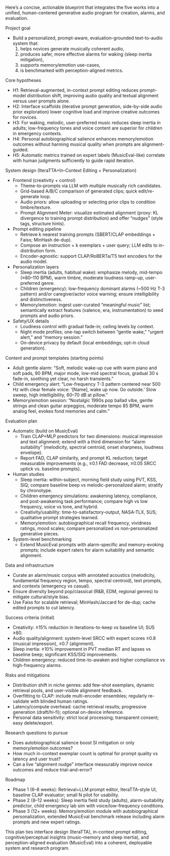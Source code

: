 Here’s a concise, actionable blueprint that integrates the five works into a unified, human-centered generative audio program for creation, alarms, and evaluation.

Project goal
- Build a personalized, prompt-aware, evaluation-grounded text-to-audio system that:
  1) helps novices generate musically coherent audio,
  2) produces safer, more effective alarms for waking (sleep inertia mitigation),
  3) supports memory/emotion use-cases,
  4) is benchmarked with perception-aligned metrics.

Core hypotheses
- H1: Retrieval-augmented, in-context prompt editing reduces prompt–model distribution shift, improving audio quality and textual alignment versus user prompts alone.
- H2: Interface scaffolds (iterative prompt generation, side-by-side audio prior exploration) lower cognitive load and improve creative outcomes for novices.
- H3: For waking, melodic, user-preferred music reduces sleep inertia in adults; low-frequency tones and voice content are superior for children in emergency contexts.
- H4: Personal autobiographical salience enhances memory/emotion outcomes without harming musical quality when prompts are alignment-guided.
- H5: Automatic metrics trained on expert labels (MusicEval-like) correlate with human judgments sufficiently to guide rapid iteration.

System design (IteraTTA+In-Context Editing + Personalization)
- Frontend (creativity + control)
  - Theme-to-prompts via LLM with multiple musically rich candidates.
  - Grid-based A/B/C comparison of generated clips; quick edit/re-generate loop.
  - Audio priors: allow uploading or selecting prior clips to condition timbre/texture.
  - Prompt Alignment Meter: visualize estimated alignment (proxy: KL divergence to training prompt distribution) and offer “nudges” (style tags, structure hints).
- Prompt editing pipeline
  - Retrieve k nearest training prompts (SBERT/CLAP embeddings + Faiss; MinHash de-dup).
  - Compose an instruction + k exemplars + user query; LLM edits to in-distribution form.
  - Encoder-agnostic: support CLAP/RoBERTa/T5 text encoders for the audio model.
- Personalization layers
  - Sleep inertia (adults, habitual wake): emphasize melody, mid-tempo (≈80–110 BPM), warm timbre, moderate loudness ramp-up, user-preferred genre.
  - Children (emergency): low-frequency dominant alarms (~500 Hz T-3 pattern) and/or caregiver/actor voice warning; ensure intelligibility and distinctiveness.
  - Memory/emotion: ingest user-curated “meaningful music” list; semantically extract features (valence, era, instrumentation) to seed prompts and audio priors.
- Safety/UX details
  - Loudness control with gradual fade-in; ceiling levels by context.
  - Night mode profiles; one-tap switch between “gentle wake,” “urgent alert,” and “memory session.”
  - On-device privacy by default (local embeddings; opt-in cloud generation).

Content and prompt templates (starting points)
- Adult gentle alarm: “Soft, melodic wake-up cue with warm piano and soft pads, 90 BPM, major mode, low-mid spectral focus, gradual 30 s fade-in, soothing yet clear, no harsh transients.”
- Child emergency alert: “Low-frequency T-3 pattern centered near 500 Hz with clear female voice: ‘[Name], wake up now. Go outside.’ Slow sweep, high intelligibility, 60–70 dB at pillow.”
- Memory/emotion session: “Nostalgic 1990s pop ballad vibe, gentle strings and clean guitar arpeggios, moderate tempo 85 BPM, warm analog feel, evokes fond memories and calm.”

Evaluation plan
- Automatic (build on MusicEval)
  - Train CLAP+MLP predictors for two dimensions: musical impression and text alignment; extend with a third dimension for “alarm suitability” (melodicity, spectral centroid, onset sharpness, loudness envelope).
  - Report FAD, CLAP similarity, and prompt KL reduction; target measurable improvements (e.g., ≥0.1 FAD decrease, ≥0.05 SRCC uptick vs. baseline prompts).
- Human studies
  - Sleep inertia: within-subject, morning field study using PVT, KSS, SIQ; compare baseline beep vs melodic-personalized alarm; stratify by chronotype.
  - Children emergency simulations: awakening latency, compliance, and post-awakening task performance; compare high vs low frequency, voice vs tone, and hybrid.
  - Creativity/usability: time-to-satisfactory-output, NASA-TLX, SUS; qualitative prompt strategies learned.
  - Memory/emotion: autobiographical recall frequency, vividness ratings, mood scales; compare personalized vs non-personalized generative pieces.
- System-level benchmarking
  - Extend MusicEval prompts with alarm-specific and memory-evoking prompts; include expert raters for alarm suitability and semantic alignment.

Data and infrastructure
- Curate an alarm/music corpus with annotated acoustics (melodicity, fundamental frequency region, tempo, spectral centroid), text prompts, and contexts (emergency vs casual).
- Ensure diversity beyond pop/classical (R&B, EDM, regional genres) to mitigate cultural/style bias.
- Use Faiss for scalable retrieval; MinHash/Jaccard for de-dup; cache edited prompts to cut latency.

Success criteria (initial)
- Creativity: ≥15% reduction in iterations-to-keep vs baseline UI; SUS ≥80.
- Audio quality/alignment: system-level SRCC with expert scores ≥0.8 (musical impression), ≥0.7 (alignment).
- Sleep inertia: ≥10% improvement in PVT median RT and lapses vs baseline beep; significant KSS/SIQ improvements.
- Children emergency: reduced time-to-awaken and higher compliance vs high-frequency alarms.

Risks and mitigations
- Distribution shift in niche genres: add few-shot exemplars, dynamic retrieval pools, and user-visible alignment feedback.
- Overfitting to CLAP: include multi-encoder ensembles; regularly re-validate with blinded human ratings.
- Latency/compute overhead: cache retrieval results; progressive generation (draft/hi-fi); optional on-device inference.
- Personal data sensitivity: strict local processing; transparent consent; easy delete/export.

Research questions to pursue
- Does autobiographical salience boost SI mitigation or only memory/emotion outcomes?
- How much in-context exemplar count is optimal for prompt quality vs latency and user trust?
- Can a live “alignment nudge” interface measurably improve novice outcomes and reduce trial-and-error?

Roadmap
- Phase 1 (6–8 weeks): Retrieval+LLM prompt editor, IteraTTA-style UI, baseline CLAP evaluator; small N pilot for usability.
- Phase 2 (8–12 weeks): Sleep inertia field study (adults), alarm-suitability predictor, child emergency lab sim with voice/low-frequency conditions.
- Phase 3 (12+ weeks): Memory/emotion module with autobiographical personalization, extended MusicEval benchmark release including alarm prompts and new expert ratings.

This plan ties interface design (IteraTTA), in-context prompt editing, cognitive/perceptual insights (music–memory and sleep inertia), and perception-aligned evaluation (MusicEval) into a coherent, deployable system and research program.